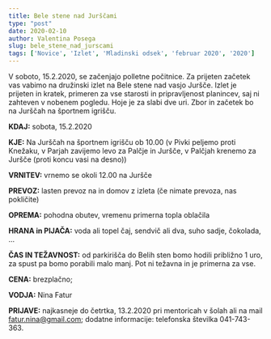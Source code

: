```yaml
---
title: Bele stene nad Jurščami
type: "post"
date: 2020-02-10
author: Valentina Posega
slug: bele_stene_nad_jurscami
tags: ['Novice', 'Izlet', 'Mladinski odsek', 'februar 2020', '2020']
---
```


V soboto, 15.2.2020, se začenjajo polletne počitnice. Za prijeten začetek vas vabimo na
družinski izlet na Bele stene nad vasjo Juršče. Izlet je prijeten in kratek, primeren za vse starosti
in pripravljenost planincev, saj ni zahteven v nobenem pogledu. Hoje je za slabi dve uri. Zbor in
začetek bo na Jurščah na športnem igrišču.

**KDAJ:** sobota, 15.2.2020

**KJE:** Na Jurščah na športnem igrišču ob 10.00 (v Pivki peljemo proti Knežaku, v Parjah zavijemo levo za Palčje in Juršče, v Palčjah krenemo za Juršče (proti koncu vasi na desno))

**VRNITEV:** vrnemo se okoli 12.00 na Juršče

**PREVOZ:** lasten prevoz na in domov z izleta (če nimate prevoza, nas pokličite)

**OPREMA:** pohodna obutev, vremenu primerna topla oblačila

**HRANA in PIJAČA:** voda ali topel čaj, sendvič ali dva, suho sadje, čokolada, ...

**ČAS IN TEŽAVNOST:** od parkirišča do Belih sten bomo hodili približno 1 uro, za spust pa bomo porabili malo manj. Pot ni težavna in je primerna za vse.

**CENA:** brezplačno;

**VODJA:** Nina Fatur

**PRIJAVE:** najkasneje do četrtka, 13.2.2020 pri mentoricah v šolah ali na mail fatur.nina@gmail.com; 
dodatne informacije: telefonska številka 041-743-363.